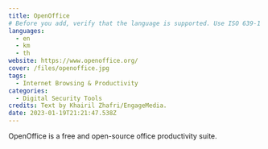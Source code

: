 ```yaml
---
title: OpenOffice
# Before you add, verify that the language is supported. Use ISO 639-1 code only without country code. ms instead of ms_MY. If the source language is English, do not add to the list.
languages:
  - en
  - km
  - th
website: https://www.openoffice.org/
cover: /files/openoffice.jpg
tags:
  - Internet Browsing & Productivity
categories:
  - Digital Security Tools
credits: Text by Khairil Zhafri/EngageMedia.
date: 2023-01-19T21:21:47.538Z
---
```

OpenOffice is a free and open-source office productivity suite.
